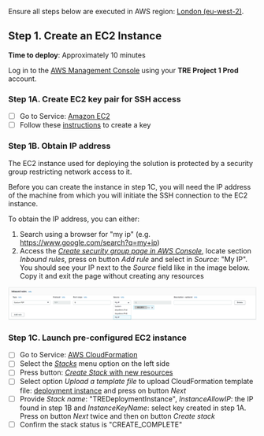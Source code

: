 Ensure all steps below are executed in AWS region: [London (eu-west-2)](https://eu-west-2.console.aws.amazon.com/).

## Step 1. Create an EC2 Instance

**Time to deploy**: Approximately 10 minutes

Log in to the [AWS Management Console](https://console.aws.amazon.com/) using your **TRE Project 1 Prod** account.

### Step 1A. Create EC2 key pair for SSH access

- [ ] Go to Service: [Amazon EC2](https://eu-west-2.console.aws.amazon.com/ec2/v2/home?region=eu-west-2)
- [ ] Follow these [instructions](https://docs.aws.amazon.com/AWSEC2/latest/UserGuide/ec2-key-pairs.html#having-ec2-create-your-key-pair) to create a key

### Step 1B. Obtain IP address

The EC2 instance used for deploying the solution is protected by a security group restricting network access to it.

Before you can create the instance in step 1C, you will need the IP address of the machine from which you will initiate the SSH connection to the EC2 instance.

To obtain the IP address, you can either:
1) Search using a browser for "my ip" (e.g. https://www.google.com/search?q=my+ip)
2) Access the [*Create security group page in AWS Console*](https://eu-west-2.console.aws.amazon.com/ec2/v2/home?region=eu-west-2#CreateSecurityGroup:), locate section *Inbound rules*, press on button *Add rule* and select in *Source*: "My IP". You should see your IP next to the *Source* field like in the image below. Copy it and exit the page without creating any resources 

![Guidance to obtain IP address](../../res/images/Guidance-ObtainIPAddress.png)

### Step 1C. Launch pre-configured EC2 instance

- [ ] Go to Service: [AWS CloudFormation](https://eu-west-2.console.aws.amazon.com/cloudformation/home?region=eu-west-2#/)
- [ ] Select the [*Stacks*](https://eu-west-2.console.aws.amazon.com/cloudformation/home?region=eu-west-2#/stacks) menu option on the left side
- [ ] Press button: [*Create Stack* with new resources](https://eu-west-2.console.aws.amazon.com/cloudformation/home?region=eu-west-2#/stacks/create/template)
- [ ] Select option *Upload a template file* to upload CloudFormation template file: [deployment instance](./) and press on button *Next*
- [ ] Provide *Stack name*: "TREDeploymentInstance", *InstanceAllowIP*: the IP found in step 1B and *InstanceKeyName*: select key created in step 1A. Press on button *Next* twice and then on button *Create stack*
- [ ] Confirm the stack status is "CREATE_COMPLETE"
